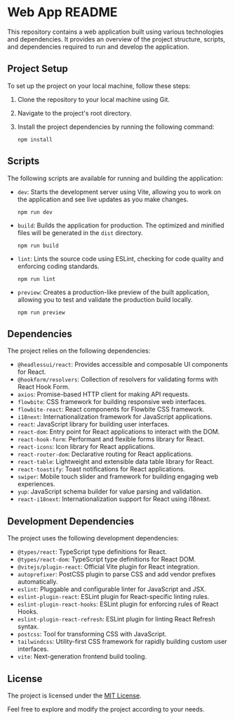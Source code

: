 # Web App README

This repository contains a web application built using various technologies and dependencies. It provides an overview of the project structure, scripts, and dependencies required to run and develop the application.

## Project Setup

To set up the project on your local machine, follow these steps:

1. Clone the repository to your local machine using Git.

2. Navigate to the project's root directory.

3. Install the project dependencies by running the following command:

   ```
   npm install
   ```

## Scripts

The following scripts are available for running and building the application:

- `dev`: Starts the development server using Vite, allowing you to work on the application and see live updates as you make changes.

  ```
  npm run dev
  ```

- `build`: Builds the application for production. The optimized and minified files will be generated in the `dist` directory.

  ```
  npm run build
  ```

- `lint`: Lints the source code using ESLint, checking for code quality and enforcing coding standards.

  ```
  npm run lint
  ```

- `preview`: Creates a production-like preview of the built application, allowing you to test and validate the production build locally.

  ```
  npm run preview
  ```

## Dependencies

The project relies on the following dependencies:

- `@headlessui/react`: Provides accessible and composable UI components for React.
- `@hookform/resolvers`: Collection of resolvers for validating forms with React Hook Form.
- `axios`: Promise-based HTTP client for making API requests.
- `flowbite`: CSS framework for building responsive web interfaces.
- `flowbite-react`: React components for Flowbite CSS framework.
- `i18next`: Internationalization framework for JavaScript applications.
- `react`: JavaScript library for building user interfaces.
- `react-dom`: Entry point for React applications to interact with the DOM.
- `react-hook-form`: Performant and flexible forms library for React.
- `react-icons`: Icon library for React applications.
- `react-router-dom`: Declarative routing for React applications.
- `react-table`: Lightweight and extensible data table library for React.
- `react-toastify`: Toast notifications for React applications.
- `swiper`: Mobile touch slider and framework for building engaging web experiences.
- `yup`: JavaScript schema builder for value parsing and validation.
- `react-i18next`: Internationalization support for React using i18next.

## Development Dependencies

The project uses the following development dependencies:

- `@types/react`: TypeScript type definitions for React.
- `@types/react-dom`: TypeScript type definitions for React DOM.
- `@vitejs/plugin-react`: Official Vite plugin for React integration.
- `autoprefixer`: PostCSS plugin to parse CSS and add vendor prefixes automatically.
- `eslint`: Pluggable and configurable linter for JavaScript and JSX.
- `eslint-plugin-react`: ESLint plugin for React-specific linting rules.
- `eslint-plugin-react-hooks`: ESLint plugin for enforcing rules of React Hooks.
- `eslint-plugin-react-refresh`: ESLint plugin for linting React Refresh syntax.
- `postcss`: Tool for transforming CSS with JavaScript.
- `tailwindcss`: Utility-first CSS framework for rapidly building custom user interfaces.
- `vite`: Next-generation frontend build tooling.

## License

The project is licensed under the [MIT License](LICENSE.md).

Feel free to explore and modify the project according to your needs.